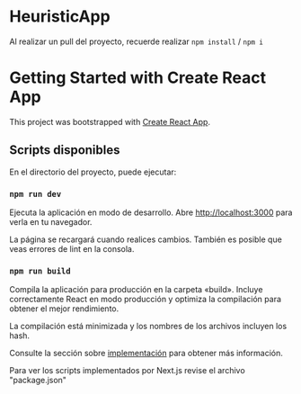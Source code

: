 # HeuristicApp

Al realizar un pull del proyecto, recuerde realizar `npm install` / `npm i` 

# Getting Started with Create React App

This project was bootstrapped with [Create React App](https://github.com/facebook/create-react-app).

## Scripts disponibles

En el directorio del proyecto, puede ejecutar:

### `npm run dev`

Ejecuta la aplicación en modo de desarrollo.
Abre [http://localhost:3000](http://localhost:3000) para verla en tu navegador.

La página se recargará cuando realices cambios.
También es posible que veas errores de lint en la consola.


### `npm run build`

Compila la aplicación para producción en la carpeta «build».
Incluye correctamente React en modo producción y optimiza la compilación para obtener el mejor rendimiento.

La compilación está minimizada y los nombres de los archivos incluyen los hash.

Consulte la sección sobre [implementación](https://facebook.github.io/create-react-app/docs/deployment) para obtener más información.

Para ver los scripts implementados por Next.js revise el archivo "package.json"